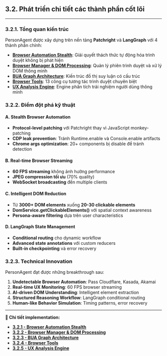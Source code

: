 ## 3.2. Phát triển chi tiết các thành phần cốt lõi

---

### 3.2.1. Tổng quan kiến trúc

PersonAgent được xây dựng trên nền tảng **Patchright** và **LangGraph** với 4 thành phần chính:

- **[Browser Automation Stealth](./3.2.1-browser-automation-stealth.md)**: Giải quyết thách thức tự động hóa trình duyệt không bị phát hiện
- **[Browser Manager & DOM Processing](./3.2.2-browser-manager-dom.md)**: Quản lý phiên trình duyệt và xử lý DOM thông minh
- **[BUA Graph Architecture](./3.2.3-bua-graph-architecture.md)**: Kiến trúc đồ thị suy luận có cấu trúc
- **[Browser Tools](./3.2.4-browser-tools.md)**: 13 công cụ tương tác trình duyệt chuyên biệt 
- **[UX Analysis Engine](./3.2.5-ux-analysis-engine.md)**: Engine phân tích trải nghiệm người dùng thông minh

### 3.2.2. Điểm đột phá kỹ thuật

#### **A. Stealth Browser Automation**
- **Protocol-level patching** với Patchright thay vì JavaScript monkey-patching
- **CDP leak prevention**: Tránh Runtime.enable và Console.enable artifacts
- **Chrome args optimization**: 20+ components bị disable để tránh detection

#### **B. Real-time Browser Streaming** 
- **60 FPS streaming** không ảnh hưởng performance
- **JPEG compression tối ưu** (70% quality)
- **WebSocket broadcasting** đến multiple clients

#### **C. Intelligent DOM Reduction**
- Từ **3000+ DOM elements** xuống **20-30 clickable elements**
- **DomService.getClickableElements()** với spatial context awareness
- **Persona-aware filtering** dựa trên user characteristics

#### **D. LangGraph State Management**
- **Conditional routing** cho dynamic workflow
- **Advanced state annotations** với custom reducers
- **Built-in checkpointing** và error recovery

### 3.2.3. Technical Innovation

PersonAgent đạt được những breakthrough sau:

1. **Undetectable Browser Automation**: Pass Cloudflare, Kasada, Akamai
2. **Real-time UX Monitoring**: 60 FPS browser streaming 
3. **AI-driven DOM Understanding**: Intelligent element extraction
4. **Structured Reasoning Workflow**: LangGraph conditional routing
5. **Human-like Behavior Simulation**: Timing patterns, error recovery

---

**📖 Chi tiết implementation:**

- **[3.2.1 - Browser Automation Stealth](./3.2.1-browser-automation-stealth.md)**
- **[3.2.2 - Browser Manager & DOM Processing](./3.2.2-browser-manager-dom.md)**  
- **[3.2.3 - BUA Graph Architecture](./3.2.3-bua-graph-architecture.md)**
- **[3.2.4 - Browser Tools](./3.2.4-browser-tools.md)**
- **[3.2.5 - UX Analysis Engine](./3.2.5-ux-analysis-engine.md)** 